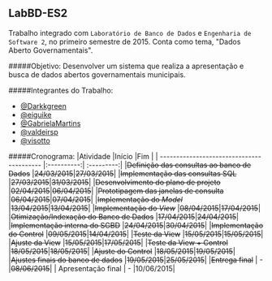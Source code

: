 ## LabBD-ES2
Trabalho integrado com `Laboratório de Banco de Dados` e `Engenharia de Software 2`, no primeiro semestre de 2015. Conta como tema, "Dados Aberto Governamentais".

#####Objetivo:
Desenvolver um sistema que realiza a apresentação e busca de dados abertos governamentais municipais. 

#####Integrantes do Trabalho:
- [@Darkkgreen](https://github.com/Darkkgreen)
- [@eiguike](https://github.com/eiguike)
- [@GabrielaMartins](https://github.com/GabrielaMartins)
- [@valdeirsp](https://github.com/valdeirsp)
- [@visotto](https://github.com/visotto)

#####Cronograma:
|Atividade                                  |Início      |Fim         |
| ----------------------------------------- |:----------:| :---------:|
|~~Definição das consultas ao banco de Dados~~ |~~24/03/2015~~|~~27/03/2015~~|
|~~Implementação das consultas SQL~~           |~~27/03/2015~~|~~31/03/2015~~|
|~~Desenvolvimento do plano de projeto~~       |~~02/04/2015~~|~~06/04/2015~~|
|~~Prototipagem das janelas de consulta~~      |~~06/04/2015~~|~~07/04/2015~~|
|~~Implementação do *Model*~~                  |~~13/04/2015~~|~~13/04/2015~~|
|~~Implementação do *View*~~                   |~~08/04/2015~~|~~17/04/2015~~|
|~~Otimização/Indexação do Banco de Dados~~       |~~17/04/2015~~|~~24/04/2015~~|
|~~Implementação interna do SGBD~~                |~~24/04/2015~~|~~30/04/2015~~|
|~~Implementação do Control~~                     |~~09/05/2015~~|~~14/04/2015~~|
|~~Teste da View~~                                |~~15/05/2015~~|~~15/05/2015~~|
|~~Ajuste da View~~                               |~~15/05/2015~~|~~17/05/2015~~|
|~~Teste da View + Control~~                      |~~18/05/2015~~|~~18/05/2015~~|
|~~Ajuste do Control~~                            |~~18/05/2015~~|~~19/05/2015~~|
|~~Ajustes finais do banco de dados~~             |~~19/05/2015~~|~~25/05/2015~~|
|~~Entrega final~~                                |    -     |~~08/06/2015~~|
| Apresentação final                           |    -     |10/06/2015|

